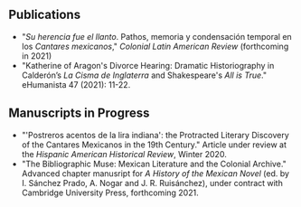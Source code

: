 ## Publications

- "*Su herencia fue el llanto*. Pathos, memoria y condensación temporal en los *Cantares mexicanos*," *Colonial Latin American Review* (forthcoming in 2021)
- "Katherine of Aragon's Divorce Hearing: Dramatic Historiography in Calderón’s *La Cisma de Inglaterra* and Shakespeare's *All is True*." eHumanista 47 (2021): 11-22.

## Manuscripts in Progress

- "'Postreros acentos de la lira indiana': the Protracted Literary Discovery of the Cantares Mexicanos in the 19th Century." Article under review at the *Hispanic American Historical Review*, Winter 2020.
- "The Bibliographic Muse: Mexican Literature and the Colonial Archive." Advanced chapter manusript for *A History of the Mexican Novel* (ed. by I. Sánchez Prado, A. Nogar and J. R. Ruisánchez), under contract with Cambridge University Press, forthcoming 2021.
